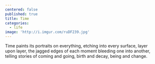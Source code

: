 ```yaml
---
centered: false
published: true
title: Time
categories:
  - life
image: 'http://i.imgur.com/ruDF239.jpg'
---
```

Time
paints its portraits 
on everything,
etching into every surface,
layer upon layer,
the jagged edges of each moment
bleeding one into another,
telling stories
of coming and going,
birth and decay,
being and change.
